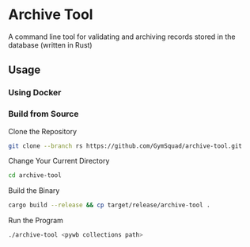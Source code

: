 # Archive Tool

A command line tool for validating and archiving records stored in the database (written in Rust)

## Usage

### Using Docker

### Build from Source

Clone the Repository

```bash
git clone --branch rs https://github.com/GymSquad/archive-tool.git
```

Change Your Current Directory

```bash
cd archive-tool
```

Build the Binary

```bash
cargo build --release && cp target/release/archive-tool .
```

Run the Program

```bash
./archive-tool <pywb collections path>
```
